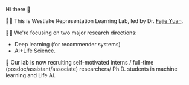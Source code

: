 Hi there 👋

🙋‍♀️ This is Westlake Representation Learning Lab, led by Dr. [Fajie Yuan](https://fajieyuan.github.io/). 

👩‍💻 We're focusing on two major research directions: 

- Deep learning (for recommender systems)
- AI+Life Science.

🤗 Our lab is now recruiting self-motivated interns / full-time (posdoc/assistant/associate) researchers/ Ph.D. students in machine learning and Life AI. 
